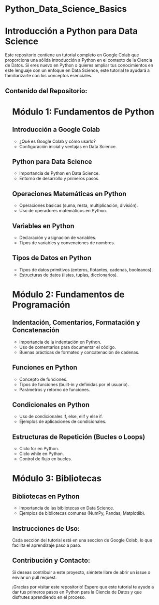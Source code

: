 # Python_Data_Science_Basics
  <h1>Introducción a Python para Data Science</h1>

  <p>Este repositorio contiene un tutorial completo en Google Colab que proporciona una sólida introducción a Python en el contexto de la Ciencia de Datos. Si eres nuevo en Python o quieres ampliar tus conocimientos en este lenguaje con un enfoque en Data Science, este tutorial te ayudará a familiarizarte con los conceptos esenciales.</p>

  <h2>Contenido del Repositorio:</h2>
  <ul>
    <h1>Módulo 1: Fundamentos de Python</h1>
    <h2>Introducción a Google Colab</h2>
    <ul>
        <li>¿Qué es Google Colab y cómo usarlo?</li>
        <li>Configuración inicial y ventajas en Data Science.</li>
    </ul>
    <h2>Python para Data Science</h2>
    <ul>
        <li>Importancia de Python en Data Science.</li>
        <li>Entorno de desarrollo y primeros pasos.</li>
    </ul>
    <h2>Operaciones Matemáticas en Python</h2>
    <ul>
        <li>Operaciones básicas (suma, resta, multiplicación, división).</li>
        <li>Uso de operadores matemáticos en Python.</li>
    </ul>
    <h2>Variables en Python</h2>
    <ul>
        <li>Declaración y asignación de variables.</li>
        <li>Tipos de variables y convenciones de nombres.</li>
    </ul>
    <h2>Tipos de Datos en Python</h2>
    <ul>
        <li>Tipos de datos primitivos (enteros, flotantes, cadenas, booleanos).</li>
        <li>Estructuras de datos (listas, tuplas, diccionarios).</li>
    </ul>
    <h1>Módulo 2: Fundamentos de Programación</h1>
    <h2>Indentación, Comentarios, Formatación y Concatenación</h2>
    <ul>
        <li>Importancia de la indentación en Python.</li>
        <li>Uso de comentarios para documentar el código.</li>
        <li>Buenas prácticas de formateo y concatenación de cadenas.</li>
    </ul>
    <h2>Funciones en Python</h2>
    <ul>
        <li>Concepto de funciones.</li>
        <li>Tipos de funciones (built-in y definidas por el usuario).</li>
        <li>Parámetros y retorno de funciones.</li>
    </ul>
    <h2>Condicionales en Python</h2>
    <ul>
        <li>Uso de condicionales if, else, elif y else if.</li>
        <li>Ejemplos de aplicaciones de condicionales.</li>
    </ul>
    <h2>Estructuras de Repetición (Bucles o Loops)</h2>
    <ul>
        <li>Ciclo for en Python.</li>
        <li>Ciclo while en Python.</li>
        <li>Control de flujo en bucles.</li>
    </ul>
    <h1>Módulo 3: Bibliotecas</h1>
    <h2>Bibliotecas en Python</h2>
    <ul>
        <li>Importancia de las bibliotecas en Data Science.</li>
        <li>Ejemplos de bibliotecas comunes (NumPy, Pandas, Matplotlib).</li>
  </ul>

  <h2>Instrucciones de Uso:</h2>
  <p>Cada sección del tutorial está en una seccion de Google Colab, lo que facilita el aprendizaje paso a paso.</p>

  <h2>Contribución y Contacto:</h2>
  <p>Si deseas contribuir a este proyecto, siéntete libre de abrir un issue o enviar un pull request.</p>


  <p>¡Gracias por visitar este repositorio! Espero que este tutorial te ayude a dar tus primeros pasos en Python para la Ciencia de Datos y que disfrutes aprendiendo en el proceso.</p>

